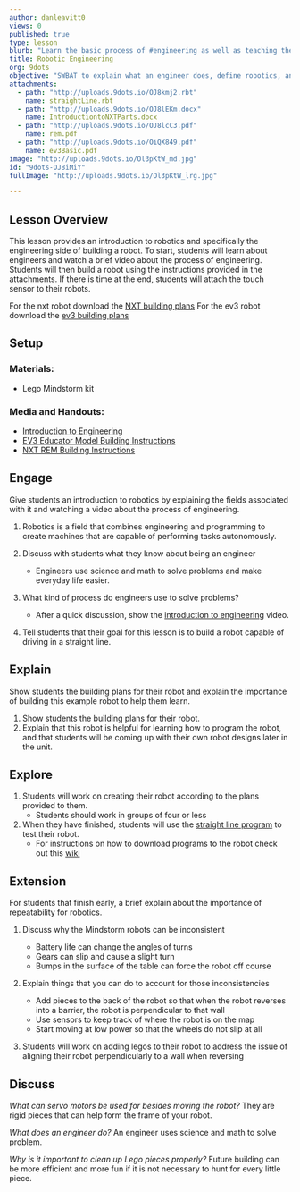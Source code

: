 ```yaml
---
author: danleavitt0
views: 0
published: true
type: lesson
blurb: "Learn the basic process of #engineering as well as teaching them the different pieces that make up a #Lego #Mindstorm robot."
title: Robotic Engineering
org: 9dots
objective: "SWBAT to explain what an engineer does, define robotics, and demonstrate learning by producing a robot capable of driving."
attachments: 
  - path: "http://uploads.9dots.io/OJ8kmj2.rbt"
    name: straightLine.rbt
  - path: "http://uploads.9dots.io/OJ8lEKm.docx"
    name: IntroductiontoNXTParts.docx
  - path: "http://uploads.9dots.io/OJ8lcC3.pdf"
    name: rem.pdf
  - path: "http://uploads.9dots.io/OiQX849.pdf"
    name: ev3Basic.pdf
image: "http://uploads.9dots.io/Ol3pKtW_md.jpg"
id: "9dots-OJ8iMiY"
fullImage: "http://uploads.9dots.io/Ol3pKtW_lrg.jpg"

---
```


## Lesson Overview
This lesson provides an introduction to robotics and specifically the engineering side of building a robot. To start, students will learn about engineers and watch a brief video about the process of engineering. Students will then build a robot using the instructions provided in the attachments. If there is time at the end, students will attach the touch sensor to their robots.


For the nxt robot download the [NXT building plans](http://uploads.9dots.io/OJ8lcC3.pdf)
For the ev3 robot download the [ev3 building plans](http://uploads.9dots.io/OiQX849.pdf)

## Setup

### Materials:
- Lego Mindstorm kit

### Media and Handouts:
- [Introduction to Engineering](http://www.education.rec.ri.cmu.edu/previews/robot_c_products/teaching_rc_lego_v2_preview/fundamentals/projectmanagement/videos/engineeringprocess.html) 
- [EV3 Educator Model Building Instructions](http://uploads.9dots.io/OiQX849.pdf)
- [NXT REM Building Instructions](http://uploads.9dots.io/OJ8lcC3.pdf)

## Engage
Give students an introduction to robotics by explaining the fields associated with it and watching a video about the process of engineering. 

1. Robotics is a field that combines engineering and programming to create machines that are capable of performing tasks autonomously.

1. Discuss with students what they know about being an engineer
	- Engineers use science and math to solve problems and make everyday life easier. 

2. What kind of process do engineers use to solve problems?
	- After a quick discussion, show the [introduction to engineering](http://www.education.rec.ri.cmu.edu/previews/robot_c_products/teaching_rc_lego_v2_preview/fundamentals/projectmanagement/videos/engineeringprocess.html) video.  

3. Tell students that their goal for this lesson is to build a robot capable of driving in a straight line.

## Explain
Show students the building plans for their robot and explain the importance of building this example robot to help them learn.

1. Show students the building plans for their robot. 
2. Explain that this robot is helpful for learning how to program the robot, and that students will be coming up with their own robot designs later in the unit.

## Explore

1. Students will work on creating their robot according to the plans provided to them. 
	- Students should work in groups of four or less
2. When they have finished, students will use the [straight line program](http://uploads.9dots.io/OJ8kmj2.rbt) to test their robot.
	- For instructions on how to download programs to the robot check out this [wiki](http://www.9dots.io/9dots/OiQoYL1)

## Extension
For students that finish early, a brief explain about the importance of repeatability for robotics.

1. Discuss why the Mindstorm robots can be inconsistent
	- Battery life can change the angles of turns
    - Gears can slip and cause a slight turn
    - Bumps in the surface of the table can force the robot off course
    
2. Explain things that you can do to account for those inconsistencies
	- Add pieces to the back of the robot so that when the robot reverses into a barrier, the robot is perpendicular to that wall
    - Use sensors to keep track of where the robot is on the map
    - Start moving at low power so that the wheels do not slip at all

3. Students will work on adding legos to their robot to address the issue of aligning their robot perpendicularly to a wall when reversing

## Discuss
_What can servo motors be used for besides moving the robot?_
They are rigid pieces that can help form the frame of your robot.

_What does an engineer do?_
An engineer uses science and math to solve problem.

_Why is it important to clean up Lego pieces properly?_
Future building can be more efficient and more fun if it is not necessary to hunt for every little piece.
